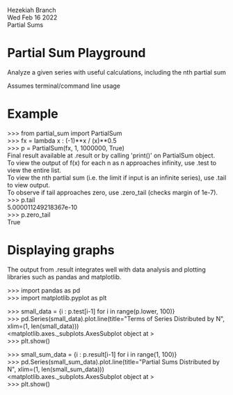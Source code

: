Hezekiah Branch <br/>
Wed Feb 16 2022 <br/>
Partial Sums

# Partial Sum Playground
Analyze a given series with useful calculations, including the nth partial sum

Assumes terminal/command line usage

# Example
\>>> from partial_sum import PartialSum <br/>
\>>> fx = lambda x : (-1)**x / (x)**0.5 <br/>
\>>> p = PartialSum(fx, 1, 1000000, True) <br/>
Final result available at .result or by calling 'print()' on PartialSum object. <br/>
To view the output of f(x) for each n as n approaches infinity, use .test to view the entire list. <br/>
To view the nth partial sum (i.e. the limit if input is an infinite series), use .tail to view output. <br/>
To observe if tail approaches zero, use .zero_tail (checks margin of 1e-7). <br/>
\>>> p.tail <br/>
5.000011249218367e-10 <br/>
\>>> p.zero_tail <br/>
True <br/>

# Displaying graphs

The output from .result integrates well with data analysis and plotting libraries such as pandas and matplotlib. 

\>>> import pandas as pd <br/>
\>>> import matplotlib.pyplot as plt <br/>

\>>> small_data = {i : p.test[i-1] for i in range(p.lower, 100)} <br/>
\>>> pd.Series(small_data).plot.line(title="Terms of Series Distributed by N", xlim=(1, len(small_data))) <br/>
<matplotlib.axes._subplots.AxesSubplot object at > <br/>
\>>> plt.show() <br/>


\>>> small_sum_data = {i : p.result[i-1] for i in range(1, 100)} <br/>
\>>> pd.Series(small_sum_data).plot.line(title="Partial Sums Distributed by N", xlim=(1, len(small_sum_data))) <br/>
<matplotlib.axes._subplots.AxesSubplot object at > <br/>
\>>> plt.show() <br/>
